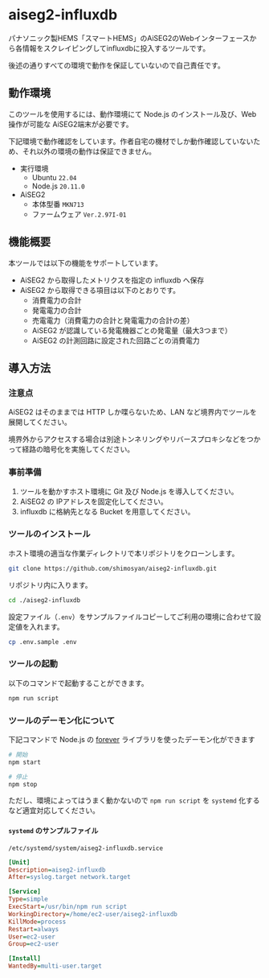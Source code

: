 # aiseg2-influxdb

パナソニック製HEMS「スマートHEMS」のAiSEG2のWebインターフェースから各情報をスクレイピングしてinfluxdbに投入するツールです。

後述の通りすべての環境で動作を保証していないので自己責任です。

## 動作環境

このツールを使用するには、動作環境にて Node.js のインストール及び、Web操作が可能な AiSEG2端末が必要です。

下記環境で動作確認をしています。作者自宅の機材でしか動作確認していないため、それ以外の環境の動作は保証できません。

- 実行環境
  - Ubuntu `22.04`
  - Node.js `20.11.0`
- AiSEG2
  - 本体型番 `MKN713`
  - ファームウェア `Ver.2.97I-01`

## 機能概要

本ツールでは以下の機能をサポートしています。

- AiSEG2 から取得したメトリクスを指定の influxdb へ保存
- AiSEG2 から取得できる項目は以下のとおりです。
  - 消費電力の合計
  - 発電電力の合計
  - 売電電力（消費電力の合計と発電電力の合計の差）
  - AiSEG2 が認識している発電機器ごとの発電量（最大3つまで）
  - AiSEG2 の計測回路に設定された回路ごとの消費電力

## 導入方法

### 注意点

AiSEG2 はそのままでは HTTP しか喋らないため、LAN など境界内でツールを展開してください。

境界外からアクセスする場合は別途トンネリングやリバースプロキシなどをつかって経路の暗号化を実施してください。

### 事前準備

1. ツールを動かすホスト環境に Git 及び Node.js を導入してください。
2. AiSEG2 の IPアドレスを固定化してください。
3. influxdb に格納先となる Bucket を用意してください。

### ツールのインストール

ホスト環境の適当な作業ディレクトリで本リポジトリをクローンします。

```sh
git clone https://github.com/shimosyan/aiseg2-influxdb.git
```

リポジトリ内に入ります。

```sh
cd ./aiseg2-influxdb
```

設定ファイル（`.env`）をサンプルファイルコピーしてご利用の環境に合わせて設定値を入れます。

```sh
cp .env.sample .env
```

### ツールの起動

以下のコマンドで起動することができます。

```sh
npm run script
```

### ツールのデーモン化について

下記コマンドで Node.js の [forever](https://www.npmjs.com/package/forever) ライブラリを使ったデーモン化ができます

```sh
# 開始
npm start

# 停止
npm stop
```

ただし、環境によってはうまく動かないので `npm run script` を `systemd` 化するなど適宜対応してください。

#### `systemd` のサンプルファイル

`/etc/systemd/system/aiseg2-influxdb.service`

```ini
[Unit]
Description=aiseg2-influxdb
After=syslog.target network.target

[Service]
Type=simple
ExecStart=/usr/bin/npm run script
WorkingDirectory=/home/ec2-user/aiseg2-influxdb
KillMode=process
Restart=always
User=ec2-user
Group=ec2-user

[Install]
WantedBy=multi-user.target
```
